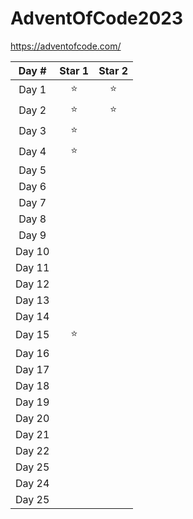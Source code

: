 # AdventOfCode2023
https://adventofcode.com/

| Day #  | Star 1 | Star 2 |
| :----: | :----: | :----: |
| Day 1  |   ⭐   |   ⭐   |
| Day 2  |   ⭐   |   ⭐   |
| Day 3  |   ⭐   |        |
| Day 4  |   ⭐   |        |
| Day 5  |        |        |
| Day 6  |        |        |
| Day 7  |        |        |
| Day 8  |        |        |
| Day 9  |        |        |
| Day 10 |        |        |
| Day 11 |        |        |
| Day 12 |        |        |
| Day 13 |        |        |
| Day 14 |        |        |
| Day 15 |   ⭐   |        |
| Day 16 |        |        |
| Day 17 |        |        |
| Day 18 |        |        |
| Day 19 |        |        |
| Day 20 |        |        |
| Day 21 |        |        |
| Day 22 |        |        |
| Day 25 |        |        |
| Day 24 |        |        |
| Day 25 |        |        |

